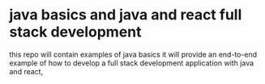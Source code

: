 # java basics and java and react full stack development
this repo will contain examples of java basics 
it will provide an end-to-end example of how to develop a full stack development application with java and react,
